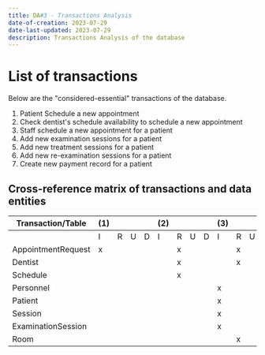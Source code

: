 ```yaml
---
title: DA#3 - Transactions Analysis
date-of-creation: 2023-07-29
date-last-updated: 2023-07-29
description: Transactions Analysis of the database
---
```


# List of transactions

Below are the "considered-essential" transactions of the database.

1. Patient Schedule a new appointment
2. Check dentist's schedule availability to schedule a new appointment
3. Staff schedule a new appointment for a patient
4. Add new examination sessions for a patient
5. Add new treatment sessions for a patient
6. Add new re-examination sessions for a patient
7. Create new payment record for a patient

## Cross-reference matrix of transactions and data entities

| Transaction/Table  | (1) |     |     |     | (2) |     |     |     | (3) |     |     |     |
| ------------------ | --- | --- | --- | --- | --- | --- | --- | --- | --- | --- | --- | --- |
|                    | I   | R   | U   | D   | I   | R   | U   | D   | I   | R   | U   | D   |
| AppointmentRequest | x   |     |     |     |     | x   |     |     |     | x   |     |     |
| Dentist            |     |     |     |     |     | x   |     |     |     | x   |     |     |
| Schedule           |     |     |     |     |     | x   |     |     |     |     |     |     |
| Personnel          |     |     |     |     |     |     |     |     | x   |     |     |     |
| Patient            |     |     |     |     |     |     |     |     | x   |     |     |     |
| Session            |     |     |     |     |     |     |     |     | x   |     |     |     |
| ExaminationSession |     |     |     |     |     |     |     |     | x   |     |     |     |
| Room               |     |     |     |     |     |     |     |     |     | x   |     |     |